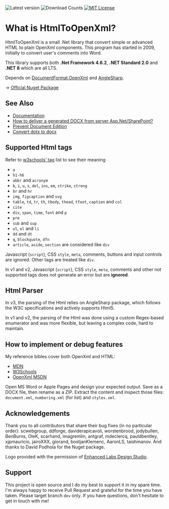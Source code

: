 ![Latest version](https://img.shields.io/nuget/v/HtmlToOpenXml.dll.svg)
![Download Counts](https://img.shields.io/nuget/dt/HtmlToOpenXml.dll.svg)
[![MIT License](https://img.shields.io/badge/license-MIT-blue.svg)](https://github.com/onizet/html2openxml/blob/dev/LICENSE)

# What is HtmlToOpenXml?

HtmlToOpenXml is a small .Net library that convert simple or advanced HTML to plain OpenXml components. This program has started in 2009, initially to convert user's comments into Word.

This library supports both **.Net Framework 4.6.2**, **.NET Standard 2.0** and **.NET 8** which are all LTS.

Depends on [DocumentFormat.OpenXml](https://www.nuget.org/packages/DocumentFormat.OpenXml/) and [AngleSharp](https://www.nuget.org/packages/AngleSharp).

-> [Official Nuget Package](https://www.nuget.org/packages/HtmlToOpenXml.dll)

## See Also

* [Documentation](https://github.com/onizet/html2openxml/wiki)
* [How to deliver a generated DOCX from server Asp.Net/SharePoint?](https://github.com/onizet/html2openxml/wiki/Serves-a-generated-docx-from-the-server)
* [Prevent Document Edition](https://github.com/onizet/html2openxml/wiki/Prevent-Document-Edition)
* [Convert dotx to docx](https://github.com/onizet/html2openxml/wiki/Convert-.dotx-to-.docx)

## Supported Html tags

Refer to [w3schools’ tag](http://www.w3schools.com/tags/default.asp) list to see their meaning

* `a`
* `h1-h6`
* `abbr` and `acronym`
* `b`, `i`, `u`, `s`, `del`, `ins`, `em`, `strike`, `strong`
* `br` and `hr`
* `img`, `figcaption` and `svg`
* `table`, `td`, `tr`, `th`, `tbody`, `thead`, `tfoot`, `caption` and `col`
* `cite`
* `div`, `span`, `time`, `font` and `p`
* `pre`
* `sub` and `sup`
* `ul`, `ol` and `li`
* `dd` and `dt`
* `q`, `blockquote`, `dfn`
* `article`, `aside`, `section` are considered like `div`

Javascript (`script`), CSS `style`, `meta`, comments, buttons and input controls are ignored.
Other tags are treated like `div`.

In v1 and v2, Javascript (`script`), CSS `style`, `meta`, comments and other not supported tags does not generate an error but are **ignored**.

## Html Parser

In v3, the parsing of the Html relies on AngleSharp package, which follows the W3C specifications and actively supports Html5.

In v1 and v2, the parsing of the Html was done using a custom Regex-based enumerator and was more flexible, but leaving a complex code, hard to maintain.

## How to implement or debug features

My reference bibles cover both OpenXml and HTML:

* [MDN](https://developer.mozilla.org/en-US/docs/Web/HTML)
* [W3Schools](https://www.w3schools.com/html/default.asp)
* [OpenXml MSDN](https://learn.microsoft.com/en-us/dotnet/api/documentformat.openxml.wordprocessing?view=openxml-3.0.1)

Open MS Word or Apple Pages and design your expected output. Save as a DOCX file, then rename as a ZIP. Extract the content and inspect those files:
`document.xml`, `numbering.xml` (for list) and `styles.xml`.

## Acknowledgements

Thank you to all contributors that share their bug fixes (in no particular order): scwebgroup, ddforge, daviderapicavoli, worstenbrood, jodybullen, BenBurns, OleK, scarhand, imagremlin, antgraf, mdeclercq, pauldbentley, xjpmauricio, jairoXXX, giorand, bostjanKlemenc, AaronLS, taishmanov.
And thanks to David Podhola for the Nuget package.

Logo provided with the permission of [Enhanced Labs Design Studio](http://www.enhancedlabs.com).

## Support

This project is open source and I do my best to support it in my spare time. I'm always happy to receive Pull Request and grateful for the time you have taken. Please target branch `dev` only.
If you have questions, don't hesitate to get in touch with me!

